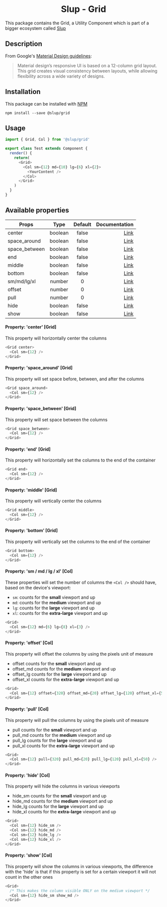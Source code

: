 <demo gif>

<h1 align='center'>Slup - Grid</h1>

This package contains the Grid, a Utility Component which is part of a bigger ecosystem called [Slup](https://github.com/gejsi/material)

## Description
From Google's [Material Design guidelines](https://material.io/guidelines):
<blockquote>
  Material design’s responsive UI is based on a 12-column grid layout. This grid creates visual consistency between layouts, while allowing flexibility across a wide variety of designs.
</blockquote>

## Installation
This package can be installed with [NPM](http://npmjs.com/)
```
npm install --save @slup/grid
```

## Usage
```js
import { Grid, Col } from '@slup/grid'

export class Test extends Component {
  render() {
    return(
      <Grid>
        <Col sm={12} md={10} lg={6} xl={2}>
          <YourContent />
        </Col>
      </Grid>
    )
  }
}
```

## Available properties
| Props          |    Type       |    Default    | Documentation                       |
|-------------   |:-------------:|:-------------:|------:                              |
| center         |  boolean      |  false        | [Link](#property-center-grid)        |
| space_around   |  boolean      |  false        | [Link](#property-space_around-grid)  |
| space_between  |  boolean      |  false        | [Link](#property-space_between-grid) |
| end            |  boolean      |  false        | [Link](#property-end-grid)           |
| middle         |  boolean      |  false        | [Link](#property-middle-grid)        |
| bottom         |  boolean      |  false        | [Link](#property-bottom-grid)        |
| sm/md/lg/xl    |  number       |  0            | [Link](#property-sm--md--lg--xl-col) |
| offset         |  number       |  0            | [Link](#property-offset-col)         |
| pull           |  number       |  0            | [Link](#property-pull-col)           |
| hide           |  boolean      |  false        | [Link](#property-hide-col)           |
| show           |  boolean      |  false        | [Link](#property-show-col)           |

#### Property: 'center' [Grid]
This property will horizontally center the columns
```js
<Grid center>
  <Col sm={12} />
</Grid>
```

#### Property: 'space_around' [Grid]
This property will set space before, between, and after the columns
```js
<Grid space_around>
  <Col sm={12} />
</Grid>
```

#### Property: 'space_between' [Grid]
This property will set space between the columns
```js
<Grid space_between>
  <Col sm={12} />
</Grid>
```

#### Property: 'end' [Grid]
This property will horizontally set the columns to the end of the container
```js
<Grid end>
  <Col sm={12} />
</Grid>
```

#### Property: 'middle' [Grid]
This property will vertically center the columns
```js
<Grid middle>
  <Col sm={12} />
</Grid>
```

#### Property: 'bottom' [Grid]
This property will vertically set the columns to the end of the container
```js
<Grid bottom>
  <Col sm={12} />
</Grid>
```

#### Property: 'sm / md / lg / xl' [Col]
These properties will set the number of columns the `<Col />` should have, based on the device's viewport:

* `sm`: counts for the **small** viewport and up
* `md`: counts for the **medium** viewport and up
* `lg`: counts for the **large** viewport and up
* `xl`: counts for the **extra-large** viewport and up

```js
<Grid>
  <Col sm={12} md={6} lg={8} xl={3} />
</Grid>
```

#### Property: 'offset' [Col]
This property will offset the columns by using the pixels unit of measure
* offset counts for the **small** viewport and up
* offset_md counts for the **medium** viewport and up
* offset_lg counts for the **large** viewport and up
* offset_xl counts for the **extra-large** viewport and up

```js
<Grid>
  <Col sm={12} offset={320} offset_md={20} offset_lg={120} offset_xl={50} />
</Grid>
```

#### Property: 'pull' [Col]
This property will pull the columns by using the pixels unit of measure
* pull counts for the **small** viewport and up
* pull_md counts for the **medium** viewport and up
* pull_lg counts for the **large** viewport and up
* pull_xl counts for the **extra-large** viewport and up

```js
<Grid>
  <Col sm={12} pull={320} pull_md={20} pull_lg={120} pull_xl={50} />
</Grid>
```

#### Property: 'hide' [Col]
This property will hide the columns in various viewports
* hide_sm counts for the **small** viewport and up
* hide_md counts for the **medium** viewport and up
* hide_lg counts for the **large** viewport and up
* hide_xl counts for the **extra-large** viewport and up

```js
<Grid>
  <Col sm={12} hide_sm />
  <Col sm={12} hide_md />
  <Col sm={12} hide_lg />
  <Col sm={12} hide_xl />
</Grid>
```

#### Property: 'show' [Col]
This property will show the columns in various viewports, the difference with the 'hide' is that if this property is set for a certain viewport it will not count in the other ones

```js
<Grid>
  /* This makes the column visible ONLY on the medium viewport */
  <Col sm={12} hide_sm show_md />
</Grid>
```
